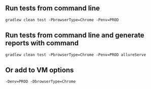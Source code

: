 ## Run tests from command line
```
gradlew clean test -PbrowserType=Chrome -Penv=PROD
```

## Run tests from command line and generate reports with command
```
gradlew clean test -PbrowserType=Chrome -Penv=PROD allureServe
```

## Or add to VM options
```
-Denv=PROD -DbrowserType=Chrome
```

